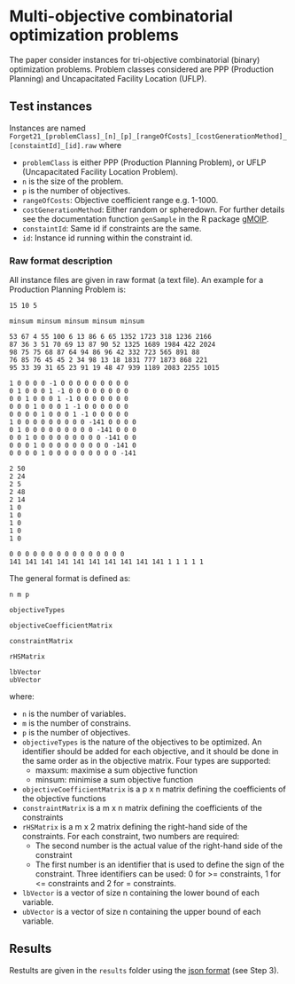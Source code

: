 # Multi-objective combinatorial optimization problems

The paper consider instances for tri-objective combinatorial (binary) optimization
problems. Problem classes considered are PPP (Production Planning) and Uncapacitated Facility Location (UFLP).


## Test instances

Instances are named `Forget21_[problemClass]_[n]_[p]_[rangeOfCosts]_[costGenerationMethod]_[constaintId]_[id].raw` where 

   - `problemClass` is either PPP (Production Planning Problem), or UFLP (Uncapacitated Facility
      Location Problem).
   - `n` is the size of the problem. 
   - `p` is the number of objectives.
   - `rangeOfCosts`: Objective coefficient range e.g. 1-1000.
   - `costGenerationMethod`: Either random or spheredown. For further details see 
      the documentation function `genSample` in the R package 
      [gMOIP](https://CRAN.R-project.org/package=gMOIP).
   - `constaintId`: Same id if constraints are the same.
   - `id`: Instance id running within the constraint id.

### Raw format description 

All instance files are given in raw format (a text file). An example for a Production Planning Problem is:

```
15 10 5

minsum minsum minsum minsum minsum

53 67 4 55 100 6 13 86 6 65 1352 1723 318 1236 2166
87 36 3 51 70 69 13 87 90 52 1325 1689 1984 422 2024
98 75 75 68 87 64 94 86 96 42 332 723 565 891 88
76 85 76 45 45 2 34 98 13 18 1831 777 1873 868 221
95 33 39 31 65 23 91 19 48 47 939 1189 2083 2255 1015

1 0 0 0 0 -1 0 0 0 0 0 0 0 0 0
0 1 0 0 0 1 -1 0 0 0 0 0 0 0 0
0 0 1 0 0 0 1 -1 0 0 0 0 0 0 0
0 0 0 1 0 0 0 1 -1 0 0 0 0 0 0
0 0 0 0 1 0 0 0 1 -1 0 0 0 0 0
1 0 0 0 0 0 0 0 0 0 -141 0 0 0 0
0 1 0 0 0 0 0 0 0 0 0 -141 0 0 0
0 0 1 0 0 0 0 0 0 0 0 0 -141 0 0
0 0 0 1 0 0 0 0 0 0 0 0 0 -141 0
0 0 0 0 1 0 0 0 0 0 0 0 0 0 -141

2 50
2 24
2 5
2 48
2 14
1 0
1 0
1 0
1 0
1 0

0 0 0 0 0 0 0 0 0 0 0 0 0 0 0
141 141 141 141 141 141 141 141 141 141 1 1 1 1 1

```

The general format is defined as: 

```
n m p

objectiveTypes

objectiveCoefficientMatrix

constraintMatrix

rHSMatrix

lbVector
ubVector
```

where:

   - `n` is the number of variables.
   - `m` is the number of constrains.
   - `p` is the number of objectives.
   - `objectiveTypes` is the nature of the objectives to be optimized. An identifier should be 
   added for each objective, and it should be done in the same order as in the objective matrix. 
   Four types are supported:
      	* maxsum: maximise a sum objective function
      	* minsum: minimise a sum objective function
   - `objectiveCoefficientMatrix` is a p x n matrix defining the coefficients of the objective functions
   - `constraintMatrix` is a m x n matrix defining the coefficients of the constraints
   - `rHSMatrix` is a m x 2 matrix defining the right-hand side of the constraints. 
   For each constraint, two numbers are required:
      * The second number is the actual value of the right-hand side of the constraint
      * The first number is an identifier that is used to define the sign of the constraint. 
      Three identifiers can be used: 0 for >= constraints, 1 for <= constraints and 2 for = constraints.
   - `lbVector` is a vector of size n containing the lower bound of each variable.
   - `ubVector` is a vector of size n containing the upper bound of each variable.

## Results

Restults are given in the `results` folder using the [json
format](https://github.com/MCDMSociety/MOrepo/blob/master/contribute.md) (see Step 3). 





